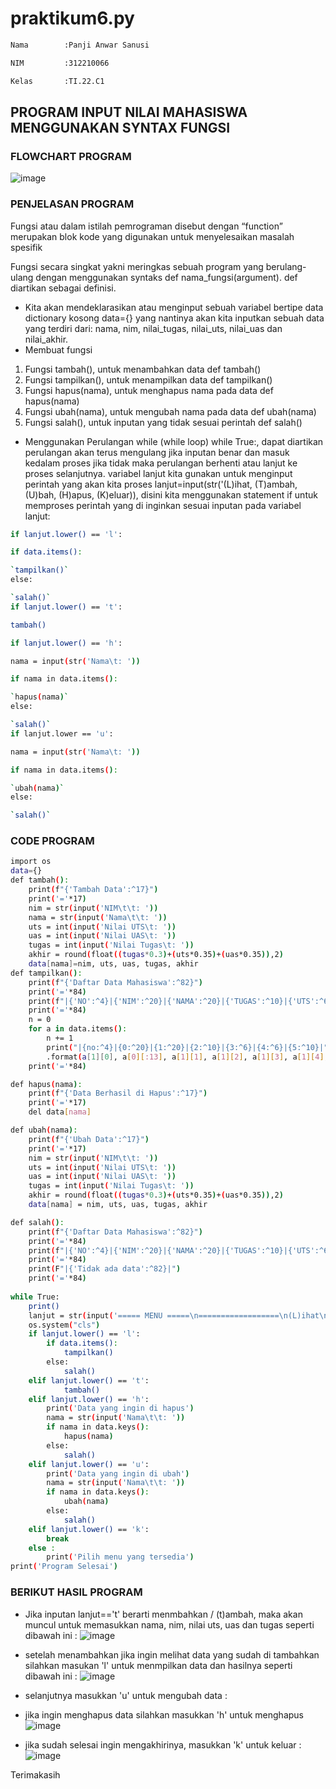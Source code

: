 # praktikum6.py
```bash
Nama        :Panji Anwar Sanusi

NIM         :312210066

Kelas       :TI.22.C1
```

## PROGRAM INPUT NILAI MAHASISWA MENGGUNAKAN SYNTAX FUNGSI

### FLOWCHART PROGRAM
![image](screenshot/flowchart%20sub.png)

### PENJELASAN PROGRAM
Fungsi atau dalam istilah pemrograman disebut dengan “function” merupakan blok kode yang digunakan untuk menyelesaikan masalah spesifik

Fungsi secara singkat yakni meringkas sebuah program yang berulang-ulang dengan menggunakan syntaks def nama_fungsi(argument). def diartikan sebagai definisi.

- Kita akan mendeklarasikan atau menginput sebuah variabel bertipe data dictionary kosong data={} yang nantinya akan kita inputkan sebuah data yang terdiri dari: nama, nim, nilai_tugas, nilai_uts, nilai_uas dan nilai_akhir.
- Membuat fungsi
1. Fungsi tambah(), untuk menambahkan data def tambah()
2. Fungsi tampilkan(), untuk menampilkan data def tampilkan()
3. Fungsi hapus(nama), untuk menghapus nama pada data def hapus(nama)
4. Fungsi ubah(nama), untuk mengubah nama pada data def ubah(nama)
5. Fungsi salah(), untuk inputan yang tidak sesuai perintah def salah()
- Menggunakan Perulangan while (while loop) while True:, dapat diartikan perulangan akan terus mengulang jika inputan benar dan masuk kedalam proses jika tidak maka perulangan berhenti atau lanjut ke proses selanjutnya. variabel lanjut kita gunakan untuk menginput perintah yang akan kita proses lanjut=input(str('(L)ihat, (T)ambah, (U)bah, (H)apus, (K)eluar)), disini kita menggunakan statement if untuk memproses perintah yang di inginkan sesuai inputan pada variabel lanjut:
```bash
if lanjut.lower() == 'l':

if data.items():

`tampilkan()`
else:

`salah()`
if lanjut.lower() == 't':

tambah()

if lanjut.lower() == 'h':

nama = input(str('Nama\t: '))

if nama in data.items():

`hapus(nama)`
else:

`salah()`
if lanjut.lower == 'u':

nama = input(str('Nama\t: '))

if nama in data.items():

`ubah(nama)`
else:

`salah()`
```
### CODE PROGRAM

```bash
import os
data={}
def tambah():
    print(f"{'Tambah Data':^17}")
    print('='*17)
    nim = str(input('NIM\t\t: '))
    nama = str(input('Nama\t\t: '))
    uts = int(input('Nilai UTS\t: '))
    uas = int(input('Nilai UAS\t: '))
    tugas = int(input('Nilai Tugas\t: '))
    akhir = round(float((tugas*0.3)+(uts*0.35)+(uas*0.35)),2)
    data[nama]=nim, uts, uas, tugas, akhir
def tampilkan():
    print(f"{'Daftar Data Mahasiswa':^82}")
    print('='*84)
    print(f"|{'NO':^4}|{'NIM':^20}|{'NAMA':^20}|{'TUGAS':^10}|{'UTS':^6}|{'UAS':^6}|{'AKHIR':^10}|")
    print('='*84)
    n = 0
    for a in data.items():
        n += 1
        print("|{no:^4}|{0:^20}|{1:^20}|{2:^10}|{3:^6}|{4:^6}|{5:^10}|"
        .format(a[1][0], a[0][:13], a[1][1], a[1][2], a[1][3], a[1][4], no = n))
    print('='*84)

def hapus(nama):
    print(f"{'Data Berhasil di Hapus':^17}")
    print('='*17)
    del data[nama]

def ubah(nama):
    print(f"{'Ubah Data':^17}")
    print('='*17)
    nim = str(input('NIM\t\t: ')) 
    uts = int(input('Nilai UTS\t: '))
    uas = int(input('Nilai UAS\t: '))
    tugas = int(input('Nilai Tugas\t: '))
    akhir = round(float((tugas*0.3)+(uts*0.35)+(uas*0.35)),2)
    data[nama] = nim, uts, uas, tugas, akhir

def salah():
    print(f"{'Daftar Data Mahasiswa':^82}")
    print('='*84)
    print(f"|{'NO':^4}|{'NIM':^20}|{'NAMA':^20}|{'TUGAS':^10}|{'UTS':^6}|{'UAS':^6}|{'AKHIR':^10}|")
    print('='*84)
    print(F"|{'Tidak ada data':^82}|")
    print('='*84)
      
while True:
    print()
    lanjut = str(input('===== MENU =====\n==================\n(L)ihat\n(T)ambah\n(U)bah\n(H)apus\n(K)eluar\n===============\nPilihan : '))
    os.system("cls")
    if lanjut.lower() == 'l':
        if data.items():
            tampilkan()
        else:
            salah()
    elif lanjut.lower() == 't':
            tambah()
    elif lanjut.lower() == 'h':
        print('Data yang ingin di hapus')
        nama = str(input('Nama\t\t: '))
        if nama in data.keys():
            hapus(nama)
        else:
            salah()
    elif lanjut.lower() == 'u':
        print('Data yang ingin di ubah')
        nama = str(input('Nama\t\t: '))
        if nama in data.keys():
            ubah(nama)
        else:
            salah()
    elif lanjut.lower() == 'k':
        break
    else :
        print('Pilih menu yang tersedia')
print('Program Selesai') 
```
### BERIKUT HASIL PROGRAM
- Jika inputan lanjut=='t' berarti menmbahkan / (t)ambah, maka akan muncul untuk memasukkan nama, nim, nilai uts, uas dan tugas seperti dibawah ini :
![image](screenshot/tambah_1.png)

- setelah menambahkan jika ingin melihat data yang sudah di tambahkan silahkan masukan 'l' untuk menmpilkan data dan hasilnya seperti dibawah ini :
![image](screenshot/lihat_1.png)
- selanjutnya masukkan 'u' untuk mengubah data :
- jika ingin menghapus data silahkan masukkan 'h' untuk menghapus
![image](Screenshot/hapus_1.png)
- jika sudah selesai ingin mengakhirinya, masukkan 'k' untuk keluar :
![image](screenshot/keluar_1.png)








Terimakasih